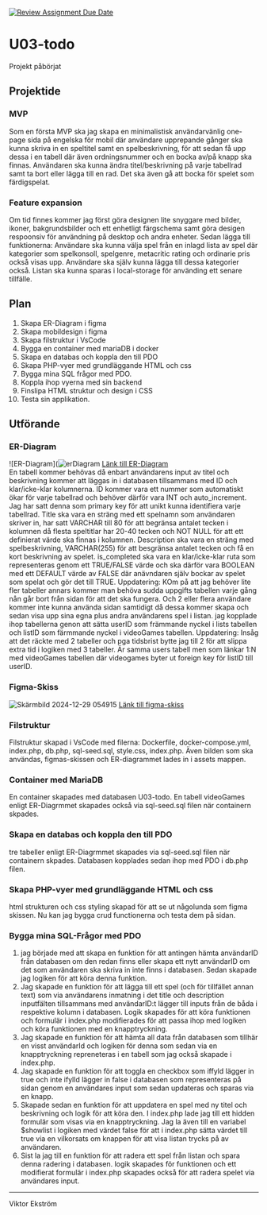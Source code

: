 [![Review Assignment Due Date](https://classroom.github.com/assets/deadline-readme-button-22041afd0340ce965d47ae6ef1cefeee28c7c493a6346c4f15d667ab976d596c.svg)](https://classroom.github.com/a/5k4uDUDX)

# U03-todo
Projekt påbörjat
## Projektide

### MVP
Som en första MVP ska jag skapa en minimalistisk användarvänlig one-page sida på engelska för mobil där användare upprepande gånger ska kunna skriva in en speltitel samt en spelbeskrivning, för att sedan få upp dessa i en tabell där även ordningsnummer och en bocka av/på knapp ska finnas. Användaren ska kunna ändra titel/beskrivning på varje tabellrad samt ta bort eller lägga till en rad. Det ska även gå att bocka för spelet som färdigspelat. 

### Feature expansion 
Om tid finnes kommer jag först göra designen lite snyggare med bilder, ikoner, bakgrundsbilder och ett enhetligt färgschema samt göra desigen respoonsiv för användning på desktop och andra enheter. Sedan lägga till funktionerna: Användare ska kunna välja spel från en inlagd lista av spel där kategorier som spelkonsoll, spelgenre, metacritic rating och ordinarie pris också visas upp. Användare ska själv kunna lägga till dessa kategorier också. Listan ska kunna sparas i local-storage för använding ett senare tillfälle.

## Plan
1. Skapa ER-Diagram i figma
2. Skapa mobildesign i figma
3. Skapa filstruktur i VsCode
4. Bygga en container med mariaDB i docker
5. Skapa en databas och koppla den till PDO
6. Skapa PHP-vyer med grundläggande HTML och css
7. Bygga mina SQL frågor med PDO.
8. Koppla ihop vyerna med sin backend
9. Finslipa HTML struktur och design i CSS
10. Testa sin applikation.

## Utförande

### ER-Diagram
![ER-Diagram](![erDiagram](https://github.com/user-attachments/assets/500544bc-58cd-476d-89fa-a447dfd6787b)
[Länk till ER-Diagram](https://www.figma.com/design/oGqJhH8jCxsHc1e2w2Qg6W/U03-ERDiagram-FigmaSkiss?node-id=0-1&p=f&t=LLaNUQibLpP9yzGb-0)
<br>
En tabell kommer behövas då enbart användarens input av titel och beskrivning kommer att läggas in i databasen tillsammans med ID och klar/icke-klar kolumnerna. ID kommer vara ett nummer som automatiskt ökar för varje tabellrad och behöver därför vara INT och auto_increment. Jag har satt denna som primary key för att unikt kunna identifiera varje tabellrad. Title ska vara en sträng med ett spelnamn som användaren skriver in, har satt VARCHAR till 80 för att begränsa antalet tecken i kolumnen då flesta speltitlar har 20-40 tecken och NOT NULL för att ett definierat värde ska finnas i kolumnen. Description ska vara en sträng med spelbeskrivning, VARCHAR(255) för att besgränsa antalet tecken och få en kort beskrivning av spelet. is_completed ska vara en klar/icke-klar ruta som representeras genom ett TRUE/FALSE värde och ska därför vara BOOLEAN med ett DEFAULT värde av FALSE där anävndaren själv bockar av spelet som spelat och gör det till TRUE. Uppdatering: KOm på att jag behöver lite fler tabeller annars kommer man behöva sudda uppgifts tabellen varje gång nån går bort från sidan för att det ska fungera. Och 2 eller flera användare kommer inte kunna använda sidan samtidigt då dessa kommer skapa och sedan visa upp sina egna plus andra användarens spel i listan. jag kopplade ihop tabellerna genon att sätta userID som främmande nyckel i lists tabellen och listID som färmmande nyckel i videoGames tabellen. Uppdatering: Insåg att det räckte med 2 tabeller och pga tidsbrist bytte jag till 2 för att slippa extra tid i logiken med 3 tabeller. Är samma users tabell men som länkar 1:N med videoGames tabellen där videogames byter ut foreign key för listID till userID.

### Figma-Skiss
![Skärmbild 2024-12-29 054915](https://github.com/user-attachments/assets/aa178b8e-0741-44a2-85c6-a54b9a79ebf0)
[Länk till figma-skiss](https://www.figma.com/design/oGqJhH8jCxsHc1e2w2Qg6W/U03-ERDiagram-FigmaSkiss?node-id=0-1&p=f&t=LLaNUQibLpP9yzGb-0)

### Filstruktur
Filstruktur skapad i VsCode med filerna: Dockerfile, docker-compose.yml, index.php, db.php, sql-seed.sql, style.css, index.php. Även bilden som ska användas, figmas-skissen och ER-diagrammet lades in i assets mappen.

### Container med MariaDB
En container skapades med databasen U03-todo. En tabell videoGames enligt ER-Diagrmmet skapades också via sql-seed.sql filen när containern skpades.

### Skapa en databas och koppla den till PDO
tre tabeller enligt ER-Diagrmmet skapades via sql-seed.sql filen när containern skpades. Databasen kopplades sedan ihop med PDO i db.php filen.

### Skapa PHP-vyer med grundläggande HTML och css
html strukturen och css styling skapad för att se ut någolunda som figma skissen. Nu kan jag bygga crud functionerna och testa dem på sidan.

### Bygga mina SQL-Frågor med PDO

1. jag började med att skapa en funktion för att antingen hämta användarID från databasen om den redan finns eller skapa ett nytt användarID om det som användaren ska skriva in inte finns i databasen. Sedan skapade jag logiken för att köra denna funktion.
2. Jag skapade en funktion för att lägga till ett spel (och för tillfället annan text) som via användarens inmatning i det title och description inputfälten tillsammans med användarID:t lägger till inputs från de båda i respektive kolumn i databasen. Logik skapades för att köra funktionen och formulär i index.php modifierades för att passa ihop med logiken och köra funktionen med en knapptryckning.
3. Jag skapade en funktion för att hämta all data från databasen som tillhär en visst användarId och logiken för denna som  sedan via en knapptryckning repreneteras i en tabell som jag också skapade i index.php.
4. Jag skapade en funktion för att toggla en checkbox som iffyld lägger in true och inte ifylld lägger in false i databasen som representeras på sidan genom en användares input som sedan updateras och sparas via en knapp.
5. Skapade sedan en funktion för att uppdatera en spel med ny titel och beskrivning och logik för att köra den. I index.php lade jag till ett hidden formulär som visas via en knapptryckning. Jag la även till en variabel $showlist i logiken med värdet false för att i index.php sätta värdet till true via en vilkorsats om knappen för att visa listan trycks på av användaren.
6. Sist la jag till en funktion för att radera ett spel från listan och spara denna radering i databasen. logik skapades för funktionen och ett modifierat formulär i index.php skapades också för att radera spelet via användares input.

---

Viktor Ekström
